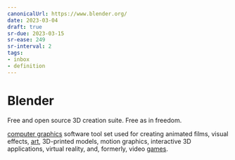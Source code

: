 ```yaml
---
canonicalUrl: https://www.blender.org/
date: 2023-03-04
draft: true
sr-due: 2023-03-15
sr-ease: 249
sr-interval: 2
tags:
- inbox
- definition
---
```


# Blender

Free and open source 3D creation suite. Free as in freedom.

[computer graphics](./computer%20graphics.md) software tool set used for creating animated
films, visual effects, [art](./art.md), 3D-printed models, motion
graphics, interactive 3D applications, virtual reality, and, formerly, video
[games](./game.md).